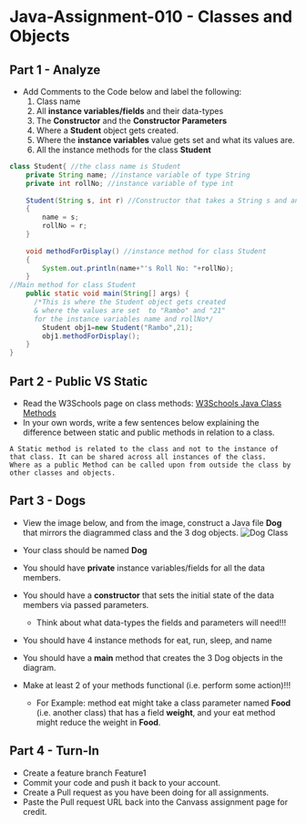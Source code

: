 # Java-Assignment-010 - Classes and Objects

## Part 1 - Analyze
* Add Comments to the Code below and label the following:
  1. Class name
  2. All **instance variables/fields** and their data-types
  3. The **Constructor** and the **Constructor Parameters**
  4. Where a **Student** object gets created.
  5. Where the **instance variables** value gets set and what its values are.
  6. All the instance methods for the class **Student**

```java
class Student{ //the class name is Student
    private String name; //instance variable of type String
    private int rollNo; //instance variable of type int
   
    Student(String s, int r) //Constructor that takes a String s and an int r
    {
   	    name = s; 
   	    rollNo = r;
    }
   
    void methodForDisplay() //instance method for class Student
    {
        System.out.println(name+"'s Roll No: "+rollNo);
    }
//Main method for class Student
    public static void main(String[] args) {
      /*This is where the Student object gets created 
      & where the values are set  to "Rambo" and "21" 
      for the instance variables name and rollNo*/
        Student obj1=new Student("Rambo",21); 
        obj1.methodForDisplay();
    }
}
```

## Part 2 - Public VS Static

* Read the W3Schools page on class methods: [W3Schools Java Class Methods](https://www.w3schools.com/java/java_class_methods.asp)
* In your own words, write a few sentences below explaining the difference between static and public methods in relation to a class.
```
A Static method is related to the class and not to the instance of that class. It can be shared across all instances of the class.
Where as a public Method can be called upon from outside the class by other classes and objects.
```


## Part 3 - Dogs

* View the image below, and from the image, construct a Java file **Dog** that mirrors the diagrammed class and the 3 dog objects.
![Dog Class](images/ClassVSObject.png)

* Your class should be named **Dog**
* You should have **private** instance variables/fields for all the data members.
* You should have a **constructor** that sets the initial state of the data members via passed parameters.
    * Think about what data-types the fields and parameters will need!!!
* You should have 4 instance methods for eat, run, sleep, and name
* You should have a **main** method that creates the 3 Dog objects in the diagram.
* Make at least 2 of your methods functional (i.e. perform some action)!!!
    * For Example: method eat might take a class parameter named **Food** (i.e. another class) that has a field **weight**, and your eat method might reduce the weight in **Food**.

## Part 4 - Turn-In

* Create a feature branch Feature1
* Commit your code and push it back to your account.
* Create a Pull request as you have been doing for all assignments.
* Paste the Pull request URL back into the Canvass assignment page for credit.
